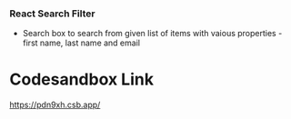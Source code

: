 ### React Search Filter

* Search box to search from given list of items with vaious properties - first name, last name and email


# Codesandbox Link
https://pdn9xh.csb.app/

